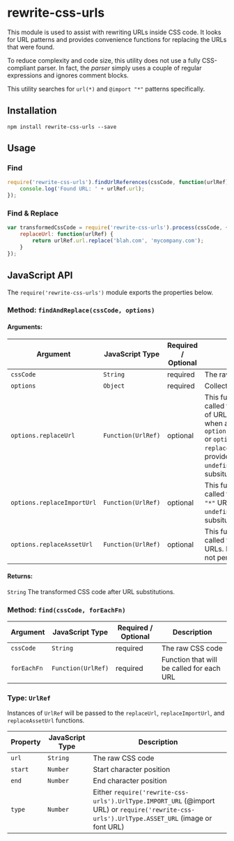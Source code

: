 rewrite-css-urls
================

This module is used to assist with rewriting URLs inside CSS code.
It looks for URL patterns and provides convenience functions for
replacing the URLs that were found.

To reduce complexity and code size, this utility does not use
a fully CSS-compliant parser. In fact, the _parser_ simply uses
a couple of regular expressions and ignores comment blocks.

This utility searches for `url(*)` and `@import "*"` patterns specifically.

## Installation

`npm install rewrite-css-urls --save`

## Usage

### Find
```javascript
require('rewrite-css-urls').findUrlReferences(cssCode, function(urlRef) {
    console.log('Found URL: ' + urlRef.url);
});
```

### Find & Replace
```javascript
var transformedCssCode = require('rewrite-css-urls').process(cssCode, {
    replaceUrl: function(urlRef) {
        return urlRef.url.replace('blah.com', 'mycompany.com');
    }
});
```

## JavaScript API

The `require('rewrite-css-urls')` module exports the properties below.

### Method: `findAndReplace(cssCode, options)`

#### Arguments:

| Argument                   | JavaScript Type    | Required / Optional | Description |
|----------------------------|--------------------|-------------------|---------------|
| `cssCode`                  | `String`           | required          | The raw CSS code |
| `options`                  | `Object`           | required          | Collection of options |
| `options.replaceUrl`       | `Function(UrlRef)` | optional          | This function will be called to replace all types of URLs and will be used when a more specific `options.replaceImportUrl` or `options. replaceAssetUrl ` is not provided. Return `undefined` to not perform subsitution. |
| `options.replaceImportUrl` | `Function(UrlRef)` | optional          | This function will be called to replace `@import "*"` URLs. Return `undefined` to not perform subsitution. |
| `options.replaceAssetUrl`  | `Function(UrlRef)` | optional          | This function will be called to replace `url(*)` URLs. Return `undefined` to not perform subsitution. |

#### Returns:

`String` The transformed CSS code after URL substitutions.

### Method: `find(cssCode, forEachFn)`

| Argument                   | JavaScript Type    | Required / Optional | Description |
|----------------------------|--------------------|---------------------|---------------|
| `cssCode`                  | `String`           | required            | The raw CSS code |
| `forEachFn`                | `Function(UrlRef)` | required            | Function that will be called for each URL |

### Type: `UrlRef`

Instances of `UrlRef` will be passed to the `replaceUrl`, `replaceImportUrl`,
and `replaceAssetUrl` functions.

| Property    | JavaScript Type    | Description |
|-------------|--------------------|-------------|
| `url`       | `String`           | The raw CSS code |
| `start`     | `Number`           | Start character position |
| `end`       | `Number`           | End character position |
| `type`      | `Number`           | Either `require('rewrite-css-urls').UrlType.IMPORT_URL` (@import URL) or `require('rewrite-css-urls').UrlType.ASSET_URL` (image or font URL) |